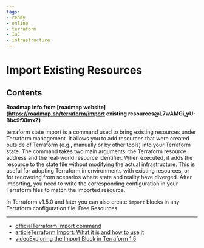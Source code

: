 ```yaml
---
tags:
- ready
- online
- terraform
- IaC
- infrastructure
---
```


# Import Existing Resources

## Contents

__Roadmap info from [roadmap website](<https://roadmap.sh/terraform/import> existing resources@L7wAMGi_yU-Bbc9fXlmxZ)__

terraform state import is a command used to bring existing resources under Terraform management. It allows you to add resources that were created outside of Terraform (e.g., manually or by other tools) into your Terraform state. The command takes two main arguments: the Terraform resource address and the real-world resource identifier. When executed, it adds the resource to the state file without modifying the actual infrastructure. This is useful for adopting Terraform in environments with existing resources, or for recovering from scenarios where state and reality have diverged. After importing, you need to write the corresponding configuration in your Terraform files to match the imported resource.

In Terraform v1.5.0 and later you can also create `import` blocks in any Terraform configuration file.
Free Resources

---

- [officialTerraform import command](https://developer.hashicorp.com/terraform/cli/import)
- [articleTerraform Import: What it is and how to use it](https://terrateam.io/blog/terraform-import)
- [videoExploring the Import Block in Terraform 1.5](https://www.youtube.com/watch?v=znfh_00EDZ0)
